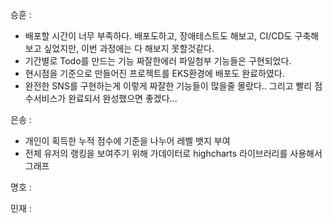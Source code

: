 승훈 :
- 배포할 시간이 너무 부족하다. 배포도하고, 장애테스트도 해보고, CI/CD도 구축해보고 싶었지만, 이번 과정에는 다 해보지 못할것같다.
- 기간별로 Todo를 만드는 기능 짜잘한에러 파일첨부 기능들은 구현되었다.
- 현시점을 기준으로 만들어진 프로젝트를 EKS환경에 배포도 완료하였다.
- 완전한 SNS를 구현하는게 이렇게 짜잘한 기능들이 많을줄 몰랐다.. 그리고 빨리 점수서비스가 완료되서 완성했으면 좋겠다...

은송 :
- 개인이 획득한 누적 점수에 기준을 나누어 레벨 뱃지 부여
- 전체 유저의 랭킹을 보여주기 위해 가데이터로 highcharts 라이브러리를 사용해서 그래프 

명호 :

민재 :
